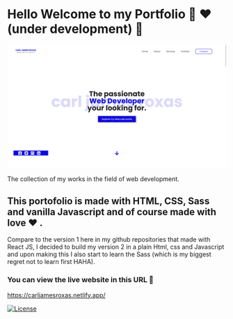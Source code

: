 # Hello Welcome to my Portfolio :tada: :heart: (under development) 🚧

![Portfolio | Carl James Roxas](/assets/portfolio-preview.png)

The collection of my works in the field of web development.

## This portofolio is made with HTML, CSS, Sass and vanilla Javascript and of course made with love :heart: .

Compare to the version 1 here in my github repositories that made with React JS, I decided to build my version 2 in a plain Html, css and Javascript and upon making this I also start to learn the Sass (which is my biggest regret not to learn first HAHA).

### You can view the live website in this URL :tada:

https://carljamesroxas.netlify.app/

[![License](https://img.shields.io/badge/License-Apache%202.0-blue.svg)](https://opensource.org/licenses/Apache-2.0)
